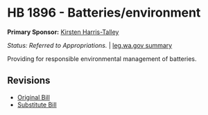 # HB 1896 - Batteries/environment
**Primary Sponsor:** [Kirsten Harris-Talley](/person/leg/kirsten.harris-talley.md)

*Status: Referred to Appropriations.* | [leg.wa.gov summary](https://app.leg.wa.gov/billsummary?BillNumber=1896&Year=2021)

Providing for responsible environmental management of batteries.

## Revisions
* [Original Bill](1/)
* [Substitute Bill](S/)